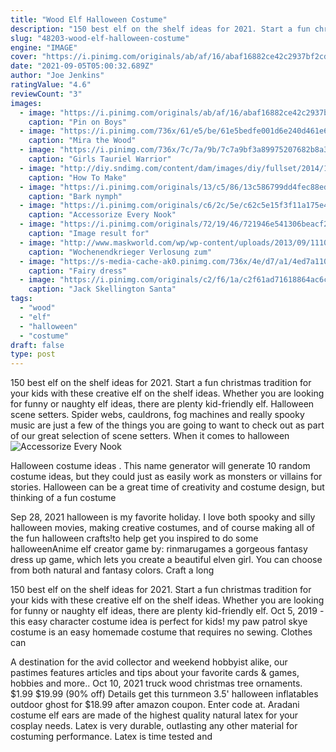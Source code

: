 ```yaml
---
title: "Wood Elf Halloween Costume"
description: "150 best elf on the shelf ideas for 2021. Start a fun christmas tradition for your kids with these creative elf on the shelf ideas. Whether you are looking for funny or naughty elf ideas, there are plenty kid-friendly elf"
slug: "48203-wood-elf-halloween-costume"
engine: "IMAGE"
cover: "https://i.pinimg.com/originals/ab/af/16/abaf16882ce42c2937bf2cdb443a7b6b.jpg"
date: "2021-09-05T05:00:32.689Z"
author: "Joe Jenkins"
ratingValue: "4.6"
reviewCount: "3"
images:
  - image: "https://i.pinimg.com/originals/ab/af/16/abaf16882ce42c2937bf2cdb443a7b6b.jpg"
    caption: "Pin on Boys"
  - image: "https://i.pinimg.com/736x/61/e5/be/61e5bedfe001d6e240d461e63ad4aad4.jpg"
    caption: "Mira the Wood"
  - image: "https://i.pinimg.com/736x/7c/7a/9b/7c7a9bf3a89975207682b8a3fdc2552c.jpg"
    caption: "Girls Tauriel Warrior"
  - image: "http://diy.sndimg.com/content/dam/images/diy/fullset/2014/10/1/0/Ci-Simple-Simon_Halloween-woodland-fairy-costume_v.jpg.rend.hgtvcom.1280.1707.suffix/1420872169529.jpeg"
    caption: "How To Make"
  - image: "https://i.pinimg.com/originals/13/c5/86/13c586799dd4fec88edbe4c4e071aded.jpg"
    caption: "Bark nymph"
  - image: "https://i.pinimg.com/originals/c6/2c/5e/c62c5e15f3f11a175e4081284b55bf1e.jpg"
    caption: "Accessorize Every Nook"
  - image: "https://i.pinimg.com/originals/72/19/46/721946e541306beacf23cc4d384e5cd0.jpg"
    caption: "Image result for"
  - image: "http://www.maskworld.com/wp/wp-content/uploads/2013/09/111049-elf-princess-elbenprinzessin.jpg"
    caption: "Wochenendkrieger Verlosung zum"
  - image: "https://s-media-cache-ak0.pinimg.com/736x/4e/d7/a1/4ed7a1105591695250cfb92c2f79d02f.jpg"
    caption: "Fairy dress"
  - image: "https://i.pinimg.com/originals/c2/f6/1a/c2f61ad71618864ac6cdb477cbc33a10.jpg"
    caption: "Jack Skellington Santa"
tags:
  - "wood"
  - "elf"
  - "halloween"
  - "costume"
draft: false
type: post
---
```


150 best elf on the shelf ideas for 2021. Start a fun christmas tradition for your kids with these creative elf on the shelf ideas. Whether you are looking for funny or naughty elf ideas, there are plenty kid-friendly elf. Halloween scene setters. Spider webs, cauldrons, fog machines and really spooky music are just a few of the things you are going to want to check out as part of our great selection of scene setters. When it comes to halloween
![Accessorize Every Nook](https://i.pinimg.com/originals/c6/2c/5e/c62c5e15f3f11a175e4081284b55bf1e.jpg "Accessorize Every Nook")

Halloween costume ideas . This name generator will generate 10 random costume ideas, but they could just as easily work as monsters or villains for stories. Halloween can be a great time of creativity and costume design, but thinking of a fun costume
<!--inArticleAds-->

<!--galleryOne-->

Sep 28, 2021 halloween is my favorite holiday. I love both spooky and silly halloween movies, making creative costumes, and of course making all of the fun halloween crafts!to help get you inspired to do some halloweenAnime elf creator game by: rinmarugames a gorgeous fantasy dress up game, which lets you create a beautiful elven girl. You can choose from both natural and fantasy colors. Craft a long
<!--inArticleAds-->

<!--galleryTwo-->

150 best elf on the shelf ideas for 2021. Start a fun christmas tradition for your kids with these creative elf on the shelf ideas. Whether you are looking for funny or naughty elf ideas, there are plenty kid-friendly elf. Oct 5, 2019 - this easy character costume idea is perfect for kids! my paw patrol skye costume is an easy homemade costume that requires no sewing. Clothes can
<!--galleryThree-->

A destination for the avid collector and weekend hobbyist alike, our pastimes features articles and tips about your favorite cards & games, hobbies and more.. Oct 10, 2021 truck wood christmas tree ornaments. $1.99 $19.99 (90% off)  Details get this turnmeon 3.5' halloween inflatables outdoor ghost for $18.99 after amazon coupon. Enter code at. Aradani costume elf ears are made of the highest quality natural latex for your cosplay needs. Latex is very durable, outlasting any other material for costuming performance. Latex is time tested and